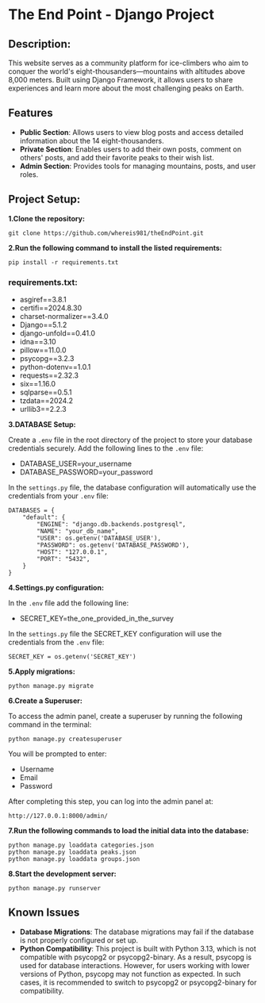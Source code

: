 # The End Point - Django Project

## Description:

This website serves as a community platform for ice-climbers who aim to conquer the world's eight-thousanders—mountains
with altitudes above 8,000 meters.
Built using Django Framework, it allows users to share experiences and learn more about the most challenging
peaks on Earth.

## Features

- **Public Section**: Allows users to view blog posts and access detailed information about the 14 eight-thousanders.
- **Private Section**: Enables users to add their own posts, comment on others' posts, and add their favorite peaks to their wish list.
- **Admin Section**: Provides tools for managing mountains, posts, and user roles.

## Project Setup:

**1.Clone the repository:**

    git clone https://github.com/whereis981/theEndPoint.git

**2.Run the following command to install the listed requirements:**

    pip install -r requirements.txt
### requirements.txt:
- asgiref==3.8.1
- certifi==2024.8.30
- charset-normalizer==3.4.0
- Django==5.1.2
- django-unfold==0.41.0
- idna==3.10
- pillow==11.0.0
- psycopg==3.2.3
- python-dotenv==1.0.1
- requests==2.32.3
- six==1.16.0
- sqlparse==0.5.1
- tzdata==2024.2
- urllib3==2.2.3

**3.DATABASE Setup:**

Create a `.env` file in the root directory of the project to store your database credentials securely.
Add the following lines to the `.env` file:
- DATABASE_USER=your_username
- DATABASE_PASSWORD=your_password


In the `settings.py` file, the database configuration will automatically use the credentials from your `.env` file:


    DATABASES = {
        "default": {
            "ENGINE": "django.db.backends.postgresql",
            "NAME": "your_db_name",
            "USER": os.getenv('DATABASE_USER'),
            "PASSWORD": os.getenv('DATABASE_PASSWORD'),
            "HOST": "127.0.0.1",
            "PORT": "5432",
        }
    }
**4.Settings.py configuration:**

In the `.env` file add the following line:
- SECRET_KEY=the_one_provided_in_the_survey

In the `settings.py` file the SECRET_KEY configuration will use the credentials from the `.env` file:
    
    SECRET_KEY = os.getenv('SECRET_KEY')

**5.Apply migrations:**
    
    python manage.py migrate
**6.Create a Superuser:**

To access the admin panel, create a superuser by running the following command in the terminal:

    python manage.py createsuperuser

You will be prompted to enter:

- Username
- Email
- Password

After completing this step, you can log into the admin panel at:

    http://127.0.0.1:8000/admin/

**7.Run the following commands to load the initial data into the database:**

    python manage.py loaddata categories.json
    python manage.py loaddata peaks.json
    python manage.py loaddata groups.json

**8.Start the development server:**

    python manage.py runserver


## Known Issues
- **Database Migrations**:
The database migrations may fail if the database is not properly configured or set up.
- **Python Compatibility**:
This project is built with Python 3.13, which is not compatible with psycopg2 or psycopg2-binary.
As a result, psycopg is used for database interactions. However, for users working with lower versions of Python,
psycopg may not function as expected.
In such cases, it is recommended to switch to psycopg2 or psycopg2-binary for compatibility.
